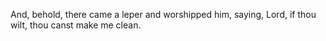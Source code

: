 And, behold, there came a leper and worshipped him, saying, Lord, if thou wilt, thou canst make me clean.
